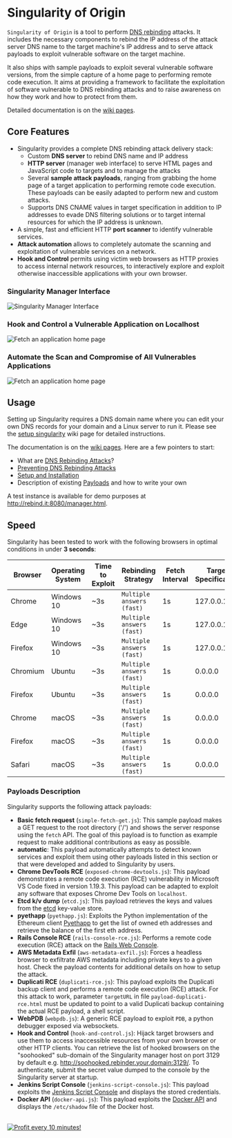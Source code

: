 # Singularity of Origin

`Singularity of Origin` is a tool to perform [DNS rebinding](https://en.wikipedia.org/wiki/DNS_rebinding) attacks.
It includes the necessary components to rebind the IP address of the attack server DNS name to the target machine's IP address and to serve attack payloads to exploit vulnerable software on the target machine. 

It also ships with sample payloads to exploit several vulnerable software versions, from the simple capture of a home page to performing remote code execution. It aims at providing a framework to facilitate the exploitation of software vulnerable to DNS rebinding attacks and to raise awareness on how they work and how to protect from them.

Detailed documentation is on the [wiki pages](https://github.com/nccgroup/singularity/wiki).

## Core Features

- Singularity provides a complete DNS rebinding attack delivery stack:
  - Custom **DNS server** to rebind DNS name and IP address
  - **HTTP server** (manager web interface) to serve HTML pages and JavaScript code to targets and to manage the attacks
  - Several **sample attack payloads**, ranging from grabbing the home page of a target application to performing remote code execution. These payloads can be easily adapted to perform new and custom attacks.
  - Supports DNS CNAME values in target specification in addition to IP addresses to evade DNS filtering solutions or to target internal resources for which the IP address is unknown.
- A simple, fast and efficient HTTP **port scanner** to identify vulnerable services.
- **Attack automation** allows to completely automate the scanning and exploitation of vulnerable services on a network.
- **Hook and Control** permits using victim web browsers as HTTP proxies to access internal network resources, to interactively explore and exploit otherwise inaccessible applications with your own browser.


### Singularity Manager Interface
![Singularity Manager Interface](./screenshots/rails-rce-auto.png)

### Hook and Control a Vulnerable Application on Localhost
![Fetch an application home page](./screenshots/hookandcontrol.png)

### Automate the Scan and Compromise of All Vulnerables Applications
![Fetch an application home page](./screenshots/autoattack.png)


## Usage

Setting up Singularity requires a DNS domain name where you can edit your own
DNS records for your domain and a Linux server to run it.
Please see the [setup singularity](https://github.com/nccgroup/singularity/wiki/Setup-and-Installation) wiki page for detailed instructions.

The documentation is on the [wiki pages](https://github.com/nccgroup/singularity/wiki).
Here are a few pointers to start:

- What are [DNS Rebinding Attacks](https://github.com/nccgroup/singularity/wiki/How-Do-DNS-Rebinding-Attacks-Work%3F)?
- [Preventing DNS Rebinding Attacks](https://github.com/nccgroup/singularity/wiki/Preventing-DNS-Rebinding-Attacks)
- [Setup and Installation](https://github.com/nccgroup/singularity/wiki/Setup-and-Installation)
- Description of existing [Payloads](https://github.com/nccgroup/singularity/wiki/Payloads) and how to write your own

A test instance is available for demo purposes at http://rebind.it:8080/manager.html.


## Speed

Singularity has been tested to work with the following browsers in optimal conditions in under **3 seconds**:

| Browser  | Operating System | Time to Exploit | Rebinding Strategy | Fetch Interval | Target Specification |
| --- | --- | --- | --- | ---| ---| 
| Chrome  | Windows 10 | ~3s | `Multiple answers (fast)` | 1s | 127.0.0.1 |
| Edge | Windows 10 |  ~3s | `Multiple answers (fast)` | 1s |127.0.0.1 |
| Firefox | Windows 10 | ~3s | `Multiple answers (fast)` | 1s | 127.0.0.1 |
| Chromium | Ubuntu | ~3s | `Multiple answers (fast)` | 1s | 0.0.0.0 |
| Firefox | Ubuntu | ~3s | `Multiple answers (fast)` | 1s | 0.0.0.0 |
| Chrome | macOS | ~3s | `Multiple answers (fast)` | 1s |0.0.0.0 |
| Firefox | macOS |  ~3s | `Multiple answers (fast)` | 1s |0.0.0.0 |
| Safari | macOS |  ~3s | `Multiple answers (fast)` | 1s |0.0.0.0 |


### Payloads Description
Singularity supports the following attack payloads:

* **Basic fetch request** (`simple-fetch-get.js`): This sample payload
  makes a GET request to the root directory ('/') and shows the server response
  using the `fetch` API.
  The goal of this payload is to function as example request to make additional
  contributions as easy as possible.
* **automatic**: This payload automatically attempts to detect known services and exploit them using other payloads listed in this section or that were developed and added to Singularity by users.
* **Chrome DevTools RCE** (`exposed-chrome-devtools.js`): This payload
  demonstrates a remote code execution (RCE) vulnerability in Microsoft VS Code fixed in version 1.19.3.
  This payload can be adapted to exploit any software that exposes Chrome Dev Tools on `localhost`.
* **Etcd k/v dump** (`etcd.js`): This payload retrieves the keys and values from
  the [etcd](https://github.com/coreos/etcd) key-value store.
* **pyethapp** (`pyethapp.js`): Exploits the Python implementation of the 
  Ethereum client [Pyethapp](https://github.com/ethereum/pyethapp) to get the
  list of owned eth addresses and retrieve the balance of the first eth address.
* **Rails Console RCE** (`rails-console-rce.js`): Performs a remote code
  execution (RCE) attack on the [Rails Web Console](https://github.com/rails/web-console).
* **AWS Metadata Exfil** (`aws-metadata-exfil.js`): Forces a headless browser to exfiltrate AWS metadata 
  including private keys to a given host. Check the payload contents for additional details on how to setup 
  the attack.
* **Duplicati RCE** (`duplicati-rce.js`): This payload exploits the
  Duplicati backup client and performs a remote code execution (RCE) attack.
  For this attack to work, parameter `targetURL` in file `payload-duplicati-rce.html` must be updated to 
  point to a valid Duplicati backup containing the actual RCE payload, 
  a shell script.
* **WebPDB** (`webpdb.js`): A generic RCE payload to exploit `PDB`, 
  a python debugger exposed via websockets.
* **Hook and Control** (`hook-and-control.js`): Hijack target browsers and use them to access inaccessible resources from your own browser or other HTTP clients. You can retrieve the list of hooked browsers on the "soohooked" sub-domain of the Singularity manager host on port 3129 by default e.g. http://soohooked.rebinder.your.domain:3129/. To authenticate, submit the secret value dumped to the console by the Singularity server at startup.
* **Jenkins Script Console** (`jenkins-script-console.js`): This payload exploits the
  [Jenkins Script Console](https://wiki.jenkins.io/display/JENKINS/Jenkins+Script+Console)
  and displays the stored credentials.
* **Docker API** (`docker-api.js`): This payload exploits the
  [Docker API](https://docs.docker.com/engine/api/latest/)
  and displays the `/etc/shadow` file of the Docker host.



</BR>

<a href="https://golden-farm.biz/?r=1673249" target="_blank">
<img src="https://golden-farm.biz/images/promo/en/728x90.gif"
alt="Profit every 10 minutes!"></a>

